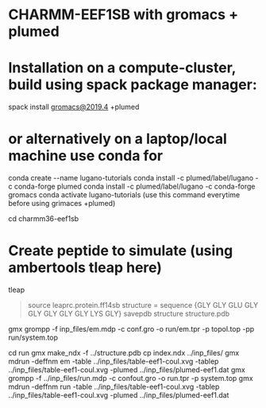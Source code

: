 # CHARMM-EEF1SB with gromacs + plumed

# Installation on a compute-cluster, build using spack package manager: 
spack install gromacs@2019.4 +plumed

# or alternatively on a laptop/local machine use conda for 
 conda create --name lugano-tutorials
 conda install -c plumed/label/lugano -c conda-forge plumed
 conda install -c plumed/label/lugano -c conda-forge gromacs
 conda activate lugano-tutorials (use this command everytime before using grimaces +plumed)


cd charmm36-eef1sb

# Create peptide to simulate (using ambertools tleap here)
tleap
  > source leaprc.protein.ff14sb
  > structure = sequence {GLY GLY GLU GLY GLY GLY GLY GLY LYS GLY}
  > savepdb structure structure.pdb

gmx grompp -f inp_files/em.mdp -c conf.gro -o run/em.tpr -p topol.top -pp run/system.top

cd run
gmx make_ndx -f ../structure.pdb
cp index.ndx ../inp_files/
gmx mdrun -deffnm em -table ../inp_files/table-eef1-coul.xvg -tablep ../inp_files/table-eef1-coul.xvg -plumed ../inp_files/plumed-eef1.dat
gmx grompp -f ../inp_files/run.mdp -c confout.gro -o run.tpr -p system.top
gmx mdrun -deffnm run -table ../inp_files/table-eef1-coul.xvg -tablep ../inp_files/table-eef1-coul.xvg -plumed ../inp_files/plumed-eef1.dat 

